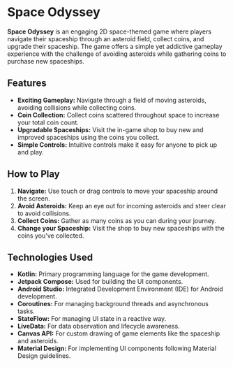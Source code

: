 # Space Odyssey

**Space Odyssey** is an engaging 2D space-themed game where players navigate their spaceship through an asteroid field, collect coins, and upgrade their spaceship. 
The game offers a simple yet addictive gameplay experience with the challenge of avoiding asteroids while gathering coins to purchase new spaceships.

## Features

- **Exciting Gameplay:** Navigate through a field of moving asteroids, avoiding collisions while collecting coins.
- **Coin Collection:** Collect coins scattered throughout space to increase your total coin count.
- **Upgradable Spaceships:** Visit the in-game shop to buy new and improved spaceships using the coins you collect.
- **Simple Controls:** Intuitive controls make it easy for anyone to pick up and play.

## How to Play

1. **Navigate:** Use touch or drag controls to move your spaceship around the screen.
2. **Avoid Asteroids:** Keep an eye out for incoming asteroids and steer clear to avoid collisions.
3. **Collect Coins:** Gather as many coins as you can during your journey.
4. **Change your Spaceship:** Visit the shop to buy new spaceships with the coins you've collected.

## Technologies Used

- **Kotlin:** Primary programming language for the game development.
- **Jetpack Compose:** Used for building the UI components.
- **Android Studio:** Integrated Development Environment (IDE) for Android development.
- **Coroutines:** For managing background threads and asynchronous tasks.
- **StateFlow:** For managing UI state in a reactive way.
- **LiveData:** For data observation and lifecycle awareness.
- **Canvas API:** For custom drawing of game elements like the spaceship and asteroids.
- **Material Design:** For implementing UI components following Material Design guidelines.
